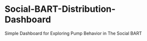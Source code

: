 # Social-BART-Distribution-Dashboard
 Simple Dashboard for Exploring Pump Behavior in The Social BART
